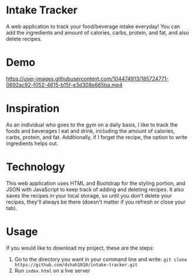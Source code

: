 # Intake Tracker
A web application to track your food/beverage intake everyday! You can add the ingredients and amount of calories, carbs, protein, and fat, and also delete recipes. 

# Demo

https://user-images.githubusercontent.com/104474913/185724771-0692ac92-f052-4615-b15f-e3d308e665ba.mp4

# Inspiration 
As an individual who goes to the gym on a daily basis, I like to track the foods and beverages I eat and drink, including the amount of calories, carbs, protein, and fat. Additionally, if I forget the recipe, the option to write ingredients helps out. 

# Technology 
This web application uses HTML and Bootstrap for the styling portion, and JSON with JavaScript to keep track of adding and deleting recipes. It also saves the recipes in your local storage, so until you don't delete your recipes, they'll always be there (doesn't matter if you refresh or close your tab).  

# Usage

If you would like to download my project, these are the steps:
        <ol>
        <li>
          Go to the directory you want in your command line and write:
          ```
          git clone https://github.com/dshah1010/intake-tracker.git
          ```
       </li>
       <li>
          Run 
          ```
          index.html
          ```
          on a live server
       </li>
       </ol>
